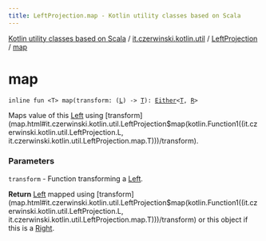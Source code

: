 ```yaml
---
title: LeftProjection.map - Kotlin utility classes based on Scala
---
```


[Kotlin utility classes based on Scala](../../index.html) / [it.czerwinski.kotlin.util](../index.html) / [LeftProjection](index.html) / [map](./map.html)

# map

`inline fun <T> map(transform: (`[`L`](index.html#L)`) -> `[`T`](map.html#T)`): `[`Either`](../-either/index.html)`<`[`T`](map.html#T)`, `[`R`](index.html#R)`>`

Maps value of this [Left](../-left/index.html) using [transform](map.html#it.czerwinski.kotlin.util.LeftProjection$map(kotlin.Function1((it.czerwinski.kotlin.util.LeftProjection.L, it.czerwinski.kotlin.util.LeftProjection.map.T)))/transform).

### Parameters

`transform` - Function transforming a [Left](../-left/index.html).

**Return**
[Left](../-left/index.html) mapped using [transform](map.html#it.czerwinski.kotlin.util.LeftProjection$map(kotlin.Function1((it.czerwinski.kotlin.util.LeftProjection.L, it.czerwinski.kotlin.util.LeftProjection.map.T)))/transform) or this object if this is a [Right](../-right/index.html).

